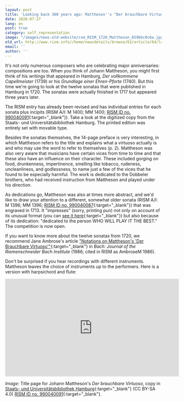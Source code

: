 ```yaml
---
layout: post
title: 'Looking back 300 years ago: Mattheson''s "Der brauchbare Virtuoso" from 1720'
date: 2020-07-27
lang: en
post: true
category: self_representation
image: "/images/news-old-website/csm_RISM_1720_Mattheson_659bbc0c6a.jpg"
old_url: http://www.rism.info//home/newsdetails/browse/62/article/64/looking-back-300-years-ago-matthesons-der-brauchbare-virtuoso-from-1720.html
email: ''
author: ''
---
```


It's not only numerous composers who are celebrating major anniversaries: compositions are too. When you think of Johann Mattheson, you might first think of his writings that appeared in Hamburg, _Der vollkommene Capellmeister_ (1739) or his _Grundlage einer Ehren-Pforte_ (1740). But this time we're going to look at the twelve sonatas that were published in Hamburg in 1720. The sonatas were actually finished in 1717 but appeared three years later.

The RISM entry has already been revised and has individual entries for each sonata plus incipits (RISM A/I: M 1400; MM 1400; [RISM ID no. 990040091](https://opac.rism.info/search?id=990040091&View=rism){:target="_blank"}). Take a look at the digitized copy from the Staats- und Universitätsbibliothek Hamburg. The printed edition was entirely set with movable type.

Besides the sonatas themselves, the 14-page preface is very interesting, in which Mattheson refers to the title and explains what a virtuoso actually is and who may use the word to refer to themselves (p. 2). Mattheson was also very aware that musicians have certain vices from time to time and that these also have an influence on their character. These included gorging on food, drunkenness, impertinence, smelling like tobacco, rudeness, uncleanliness, and godlessness, to name just a few of the vices that he found to be especially harmful. The work is dedicated to the Dobbeler brothers, who had received instruction from Mattheson and played under his direction.

As dedications go, Mattheson was also at times more abstract, and we'd like to draw your attention to a different, somewhat older sonata (RISM A/I: M 1396; MM 1396; [RISM ID no. 990040087](https://opac.rism.info/search?id=990040087&View=rism){:target="_blank"}) that was engraved in 1713. It "impresses" (sorry, printing pun) not only on account of its unusual format (you can [see it here](http://mdz-nbn-resolving.de/urn:nbn:de:bvb:12-bsb00113592-8){:target="_blank"}) but also because of its dedication: "dedicated to the person WHO WILL PLAY IT THE BEST." The competition is now open.

If you want to know more about the twelve sonatas from 1720, we recommend Jane Ambrose's article ["Notations on Mattheson's 'Der Brauchbare Virtuoso'"](https://www.jstor.org/stable/41640269){:target="_blank"} in _Bach: Journal of the Riemenschneider Bach Institute_ (1986; cited in RISM as AmbroseM 1986).

Don't be surprised if you hear recordings with different instruments. Mattheson leaves the choice of instruments up to the performers. Here is a version with harpsichord and flute:


<iframe width="560" height="315" src="https://www.youtube.com/embed/fj_TRHdImhQ" frameborder="0" allow="accelerometer; autoplay; encrypted-media; gyroscope; picture-in-picture" allowfullscreen></iframe>


_Image_: Title page for Johann Mattheson's _Der brauchbare Virtuoso_, copy in [Staats- und Universitätsbibliothek Hamburg](https://resolver.sub.uni-hamburg.de/kitodo/PPN805164146){:target="_blank"} (CC BY-SA 4.0) [RISM ID no. 990040091](https://opac.rism.info/search?id=990040091&View=rism){:target="_blank"}.


